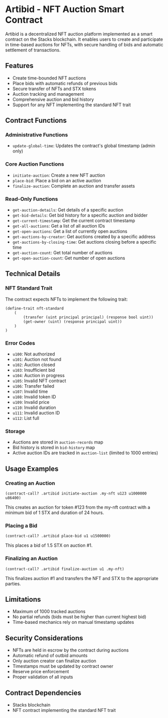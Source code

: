# Artibid - NFT Auction Smart Contract

Artibid is a decentralized NFT auction platform implemented as a smart contract on the Stacks blockchain. It enables users to create and participate in time-based auctions for NFTs, with secure handling of bids and automatic settlement of transactions.

## Features

- Create time-bounded NFT auctions
- Place bids with automatic refunds of previous bids
- Secure transfer of NFTs and STX tokens
- Auction tracking and management
- Comprehensive auction and bid history
- Support for any NFT implementing the standard NFT trait

## Contract Functions

### Administrative Functions

- `update-global-time`: Updates the contract's global timestamp (admin only)

### Core Auction Functions

- `initiate-auction`: Create a new NFT auction
- `place-bid`: Place a bid on an active auction
- `finalize-auction`: Complete an auction and transfer assets

### Read-Only Functions

- `get-auction-details`: Get details of a specific auction
- `get-bid-details`: Get bid history for a specific auction and bidder
- `get-current-timestamp`: Get the current contract timestamp
- `get-all-auctions`: Get a list of all auction IDs
- `get-open-auctions`: Get a list of currently open auctions
- `get-auctions-by-creator`: Get auctions created by a specific address
- `get-auctions-by-closing-time`: Get auctions closing before a specific time
- `get-auction-count`: Get total number of auctions
- `get-open-auction-count`: Get number of open auctions

## Technical Details

### NFT Standard Trait

The contract expects NFTs to implement the following trait:
```clarity
(define-trait nft-standard
    (
        (transfer (uint principal principal) (response bool uint))
        (get-owner (uint) (response principal uint))
    )
)
```

### Error Codes

- `u100`: Not authorized
- `u101`: Auction not found
- `u102`: Auction closed
- `u103`: Insufficient bid
- `u104`: Auction in progress
- `u105`: Invalid NFT contract
- `u106`: Transfer failed
- `u107`: Invalid time
- `u108`: Invalid token ID
- `u109`: Invalid price
- `u110`: Invalid duration
- `u111`: Invalid auction ID
- `u112`: List full

### Storage

- Auctions are stored in `auction-records` map
- Bid history is stored in `bid-history` map
- Active auction IDs are tracked in `auction-list` (limited to 1000 entries)

## Usage Examples

### Creating an Auction

```clarity
(contract-call? .artibid initiate-auction .my-nft u123 u1000000 u86400)
```
This creates an auction for token #123 from the my-nft contract with a minimum bid of 1 STX and duration of 24 hours.

### Placing a Bid

```clarity
(contract-call? .artibid place-bid u1 u1500000)
```
This places a bid of 1.5 STX on auction #1.

### Finalizing an Auction

```clarity
(contract-call? .artibid finalize-auction u1 .my-nft)
```
This finalizes auction #1 and transfers the NFT and STX to the appropriate parties.

## Limitations

- Maximum of 1000 tracked auctions
- No partial refunds (bids must be higher than current highest bid)
- Time-based mechanics rely on manual timestamp updates

## Security Considerations

- NFTs are held in escrow by the contract during auctions
- Automatic refund of outbid amounts
- Only auction creator can finalize auction
- Timestamps must be updated by contract owner
- Reserve price enforcement
- Proper validation of all inputs

## Contract Dependencies

- Stacks blockchain
- NFT contract implementing the standard NFT trait